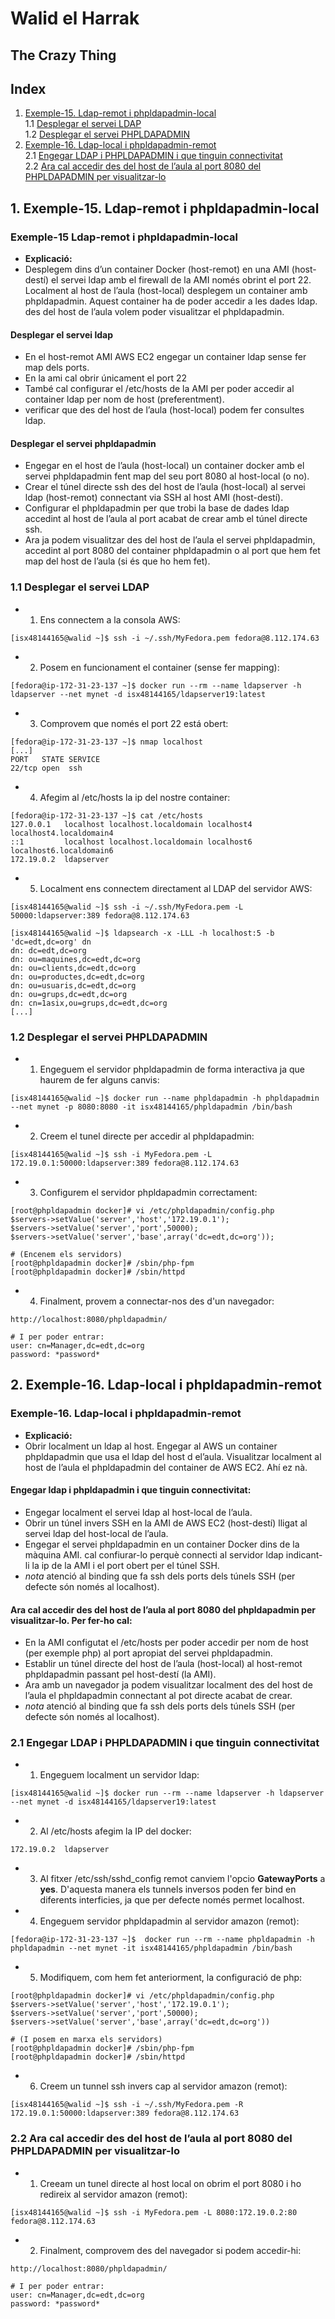 # Walid el Harrak
## The Crazy Thing
## Index
1. [Exemple-15. Ldap-remot i phpldapadmin-local](#E15)  
  1.1 [Desplegar el servei LDAP](#E15-1)  
  1.2 [Desplegar el servei PHPLDAPADMIN](#E15-2)  
2. [Exemple-16. Ldap-local i phpldapadmin-remot](#E16)  
  2.1 [Engegar LDAP i PHPLDAPADMIN i que tinguin connectivitat](#E16-1)    
  2.2 [Ara cal accedir des del host de l’aula al port 8080 del PHPLDAPADMIN per visualitzar-lo](#E16-2)

<a name="E15"></a>
## 1. Exemple-15. Ldap-remot i phpldapadmin-local
### Exemple-15 Ldap-remot i phpldapadmin-local
- **Explicació:**
- Desplegem dins d’un container Docker (host-remot) en una AMI (host-destí) el servei ldap amb el firewall de la AMI només obrint el port 22. Localment al host de
l’aula (host-local) desplegem un container amb phpldapadmin. Aquest container ha de poder accedir a les dades ldap. des del host de l’aula volem poder visualitzar el phpldapadmin.

#### Desplegar el servei ldap
- En el host-remot AMI AWS EC2 engegar un container ldap sense fer map dels ports.
- En la ami cal obrir únicament el port 22
- També cal configurar el /etc/hosts de la AMI per poder accedir al container ldap per nom de host (preferentment).
- verificar que des del host de l’aula (host-local) podem fer consultes ldap.

#### Desplegar el servei phpldapadmin
- Engegar en el host de l’aula (host-local) un container docker amb el servei phpldapadmin fent map del seu port 8080 al host-local (o no).
- Crear el túnel directe ssh des del host de l’aula (host-local) al servei ldap (host-remot) connectant via SSH al host AMI (host-destí).
- Configurar el phpldapadmin per que trobi la base de dades ldap accedint al host de l’aula al port acabat de crear amb el túnel directe ssh.
- Ara ja podem visualitzar des del host de l’aula el servei phpldapadmin, accedint al port 8080 del container phpldapadmin o al port que hem fet map del host de l’aula (si és que ho hem fet).

<a name="E15-1"></a>
### 1.1 Desplegar el servei LDAP
- 1. Ens connectem a la consola AWS:

```
[isx48144165@walid ~]$ ssh -i ~/.ssh/MyFedora.pem fedora@8.112.174.63
```

- 2. Posem en funcionament el container (sense fer mapping):

```
[fedora@ip-172-31-23-137 ~]$ docker run --rm --name ldapserver -h ldapserver --net mynet -d isx48144165/ldapserver19:latest
```

- 3. Comprovem que només el port 22 está obert:

```
[fedora@ip-172-31-23-137 ~]$ nmap localhost
[...]
PORT   STATE SERVICE
22/tcp open  ssh
```

- 4. Afegim al /etc/hosts la ip del nostre container:

```
[fedora@ip-172-31-23-137 ~]$ cat /etc/hosts
127.0.0.1   localhost localhost.localdomain localhost4 localhost4.localdomain4
::1         localhost localhost.localdomain localhost6 localhost6.localdomain6
172.19.0.2	ldapserver
```

- 5. Localment ens connectem directament al LDAP del servidor AWS:

```
[isx48144165@walid ~]$ ssh -i ~/.ssh/MyFedora.pem -L 50000:ldapserver:389 fedora@8.112.174.63

[isx48144165@walid ~]$ ldapsearch -x -LLL -h localhost:5 -b 'dc=edt,dc=org' dn
dn: dc=edt,dc=org
dn: ou=maquines,dc=edt,dc=org
dn: ou=clients,dc=edt,dc=org
dn: ou=productes,dc=edt,dc=org
dn: ou=usuaris,dc=edt,dc=org
dn: ou=grups,dc=edt,dc=org
dn: cn=1asix,ou=grups,dc=edt,dc=org
[...]
```

<a name="E15-2"></a>
### 1.2 Desplegar el servei PHPLDAPADMIN
- 1. Engeguem el servidor phpldapadmin de forma interactiva ja que haurem de fer alguns canvis:

```
[isx48144165@walid ~]$ docker run --name phpldapadmin -h phpldapadmin --net mynet -p 8080:8080 -it isx48144165/phpldapadmin /bin/bash
```

- 2. Creem el tunel directe per accedir al phpldapadmin:

```
[isx48144165@walid ~]$ ssh -i MyFedora.pem -L 172.19.0.1:50000:ldapserver:389 fedora@8.112.174.63
```

- 3. Configurem el servidor phpldapadmin correctament:

```
[root@phpldapadmin docker]# vi /etc/phpldapadmin/config.php
$servers->setValue('server','host','172.19.0.1');
$servers->setValue('server','port',50000);
$servers->setValue('server','base',array('dc=edt,dc=org'));

# (Encenem els servidors)
[root@phpldapadmin docker]# /sbin/php-fpm
[root@phpldapadmin docker]# /sbin/httpd
```

- 4. Finalment, provem a connectar-nos des d'un navegador:

```
http://localhost:8080/phpldapadmin/

# I per poder entrar:
user: cn=Manager,dc=edt,dc=org
password: *password*
```

<a name="E16"></a>
## 2. Exemple-16. Ldap-local i phpldapadmin-remot
### Exemple-16. Ldap-local i phpldapadmin-remot
- **Explicació:**
- Obrir localment un ldap al host. Engegar al AWS un container phpldapadmin que usa el ldap del host d el’aula. Visualitzar localment al host de l’aula el phpldapadmin del container de AWS EC2. Ahí ez nà.

#### Engegar ldap i phpldapadmin i que tinguin connectivitat:
- Engegar localment el servei ldap al host-local de l’aula.
- Obrir un túnel invers SSH en la AMI de AWS EC2 (host-destí) lligat al servei ldap del host-local de l’aula.
- Engegar el servei phpldapadmin en un container Docker dins de la màquina AMI. cal confiurar-lo perquè connecti al servidor ldap indicant-li la ip de la AMI i el port obert per el túnel SSH.
- *nota* atenció al binding que fa ssh dels ports dels túnels SSH (per defecte són només al localhost).

#### Ara cal accedir des del host de l’aula al port 8080 del phpldapadmin per visualitzar-lo. Per fer-ho cal:
- En la AMI configutat el /etc/hosts per poder accedir per nom de host (per exemple php) al port apropiat del servei phpldapadmin.
- Establir un túnel directe del host de l’aula (host-local) al host-remot phpldapadmin passant pel host-destí (la AMI).
- Ara amb un navegador ja podem visualitzar localment des del host de l’aula el phpldapadmin connectant al pot directe acabat de crear.
- *nota* atenció al binding que fa ssh dels ports dels túnels SSH (per defecte són només al localhost).

<a name="E16-1"></a>
### 2.1 Engegar LDAP i PHPLDAPADMIN i que tinguin connectivitat
- 1. Engeguem localment un servidor ldap:

```
[isx48144165@walid ~]$ docker run --rm --name ldapserver -h ldapserver --net mynet -d isx48144165/ldapserver19:latest
```

- 2. Al /etc/hosts afegim la IP del docker:

```
172.19.0.2	ldapserver
```

- 3. Al fitxer /etc/ssh/sshd_config remot canviem l'opcio **GatewayPorts** a **yes**. D'aquesta manera els tunnels inversos poden fer bind en diferents interficies, ja que per defecte només permet localhost.

- 4. Engeguem servidor phpldapadmin al servidor amazon (remot):

```
[fedora@ip-172-31-23-137 ~]$  docker run --rm --name phpldapadmin -h phpldapadmin --net mynet -it isx48144165/phpldapadmin /bin/bash
```

- 5. Modifiquem, com hem fet anteriorment, la configuració de php:

```
[root@phpldapadmin docker]# vi /etc/phpldapadmin/config.php
$servers->setValue('server','host','172.19.0.1');
$servers->setValue('server','port',50000);
$servers->setValue('server','base',array('dc=edt,dc=org'))

# (I posem en marxa els servidors)
[root@phpldapadmin docker]# /sbin/php-fpm
[root@phpldapadmin docker]# /sbin/httpd
```

- 6. Creem un tunnel ssh invers cap al servidor amazon (remot):

```
[isx48144165@walid ~]$ ssh -i ~/.ssh/MyFedora.pem -R 172.19.0.1:50000:ldapserver:389 fedora@8.112.174.63
```

<a name="E16-2"></a>
### 2.2 Ara cal accedir des del host de l’aula al port 8080 del PHPLDAPADMIN per visualitzar-lo

- 1. Creeam un tunel directe al host local on obrim el port 8080 i ho redireix al servidor amazon (remot):
```
[isx48144165@walid ~]$ ssh -i MyFedora.pem -L 8080:172.19.0.2:80 fedora@8.112.174.63
```

- 2. Finalment, comprovem des del navegador si podem accedir-hi:

```
http://localhost:8080/phpldapadmin/

# I per poder entrar:
user: cn=Manager,dc=edt,dc=org
password: *password*
```
